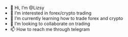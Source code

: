 - 👋 Hi, I’m @Lizsy
- 👀 I’m interested in forex/crypto trading 
- 🌱 I’m currently learning how to trade forex and crypto 
- 💞️ I’m looking to collaborate on trading
- 📫 How to reach me through telegram 

<!---
Lizsy/Lizsy is a ✨ special ✨ repository because its `README.md` (this file) appears on your GitHub profile.
You can click the Preview link to take a look at your changes.
--->
